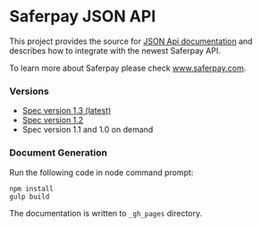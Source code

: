 # Saferpay JSON API 

This project provides the source for [JSON Api documentation](http://saferpay.github.io/jsonapi) and describes how to integrate with the newest Saferpay API.

To learn more about Saferpay please check www.saferpay.com.

### Versions

* [Spec version 1.3 (latest)](http://saferpay.github.io/jsonapi)
* [Spec version 1.2](http://saferpay.github.io/jsonapi/1.2)
* Spec version 1.1 and 1.0 on demand

### Document Generation

Run the following code in node command prompt:

```
npm install
gulp build
```

The documentation is written to `_gh_pages` directory.
